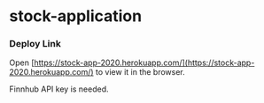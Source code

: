 # stock-application
### Deploy Link

Open [https://stock-app-2020.herokuapp.com/](https://stock-app-2020.herokuapp.com/) to view it in the browser.

Finnhub API key is needed.